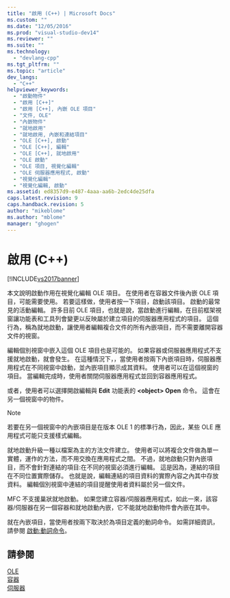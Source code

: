 ```yaml
---
title: "啟用 (C++) | Microsoft Docs"
ms.custom: ""
ms.date: "12/05/2016"
ms.prod: "visual-studio-dev14"
ms.reviewer: ""
ms.suite: ""
ms.technology: 
  - "devlang-cpp"
ms.tgt_pltfrm: ""
ms.topic: "article"
dev_langs: 
  - "C++"
helpviewer_keywords: 
  - "啟動物件"
  - "啟用 [C++]"
  - "啟用 [C++], 內嵌 OLE 項目"
  - "文件, OLE"
  - "內嵌物件"
  - "就地啟用"
  - "就地啟用, 內嵌和連結項目"
  - "OLE [C++], 啟動"
  - "OLE [C++], 編輯"
  - "OLE [C++], 就地啟用"
  - "OLE 啟動"
  - "OLE 項目, 視覺化編輯"
  - "OLE 伺服器應用程式, 啟動"
  - "視覺化編輯"
  - "視覺化編輯, 啟動"
ms.assetid: ed8357d9-e487-4aaa-aa6b-2edc4de25dfa
caps.latest.revision: 9
caps.handback.revision: 5
author: "mikeblome"
ms.author: "mblome"
manager: "ghogen"
---
```

# 啟用 (C++)
[!INCLUDE[vs2017banner](../assembler/inline/includes/vs2017banner.md)]

本文說明啟動作用在視覺化編輯 OLE 項目。  在使用者在容器文件後內嵌 OLE 項目，可能需要使用。  若要這樣做，使用者按一下項目，啟動該項目。  啟動的最常見的活動編輯。  許多目前 OLE 項目，也就是說，當啟動進行編輯，在目前框架視窗讓功能表和工具列會變更以反映屬於建立項目的伺服器應用程式的項目。  這個行為，稱為就地啟動，讓使用者編輯複合文件的所有內嵌項目，而不需要離開容器文件的視窗。  
  
 編輯個別視窗中嵌入這個 OLE 項目也是可能的。  如果容器或伺服器應用程式不支援就地啟動，就會發生。  在這種情況下，，當使用者按兩下內嵌項目時，伺服器應用程式在不同視窗中啟動，並內嵌項目顯示成其資料。  使用者可以在這個視窗的項目。  當編輯完成時，使用者關閉伺服器應用程式並回到容器應用程式。  
  
 或者，使用者可以選擇開啟編輯與 **Edit** 功能表的 **\<object\> Open** 命令。  這會在另一個視窗中的物件。  
  
> [!NOTE]
>  若要在另一個視窗中的內嵌項目是在版本 OLE 1 的標準行為，因此，某些 OLE 應用程式可能只支援樣式編輯。  
  
 就地啟動升級一種以檔案為主的方法文件建立。  使用者可以將複合文件做為單一實體，運作的方法，而不用交換在應用程式之間。  不過，就地啟動只對內嵌項目，而不會針對連結的項目:在不同的視窗必須進行編輯。  這是因為，連結的項目在不同位置實際儲存。  也就是說，編輯連結的項目資料的實際內容之內其中存放資料。  編輯個別視窗中連結的項目提醒使用者資料屬於另一個文件。  
  
 MFC 不支援巢狀就地啟動。  如果您建立容器\/伺服器應用程式，如此一來，該容器\/伺服器在另一個容器和就地啟動內嵌，它不能就地啟動物件會內嵌在其中。  
  
 就在內嵌項目，當使用者按兩下取決於為項目定義的動詞命令。  如需詳細資訊，請參閱 [啟動:動詞命令](../mfc/activation-verbs.md)。  
  
## 請參閱  
 [OLE](../mfc/ole-in-mfc.md)   
 [容器](../mfc/containers.md)   
 [伺服器](../mfc/servers.md)